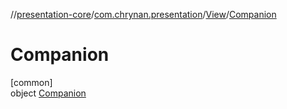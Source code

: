 //[presentation-core](../../../../index.md)/[com.chrynan.presentation](../../index.md)/[View](../index.md)/[Companion](index.md)

# Companion

[common]\
object [Companion](index.md)
